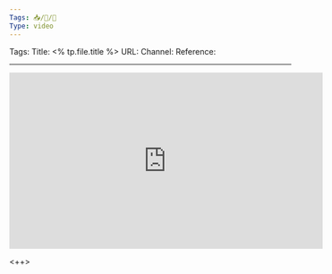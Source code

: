 ```yaml
---
Tags: 📥/🎥/🔴
Type: video
---
```


Tags: 
Title: <% tp.file.title %>
URL: 
Channel: 
Reference: 

---

<center>
	<iframe width="560" height="315" src="https://www.youtube.com/embed/" frameborder="0" allow="accelerometer; autoplay; encrypted-media; gyroscope; picture-in-picture" allow-fullscreen></iframe>
</center>

<++>
